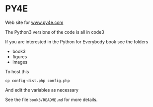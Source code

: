 # PY4E

Web site for www.py4e.com

The Python3 versions of the code is all in code3

If you are interested in the Python for Everybody book
see the folders

* book3
* figures
* images

To host this

    cp config-dist.php config.php 

And edit the variables as necessary

See the file `book3/README.md` for more details.
